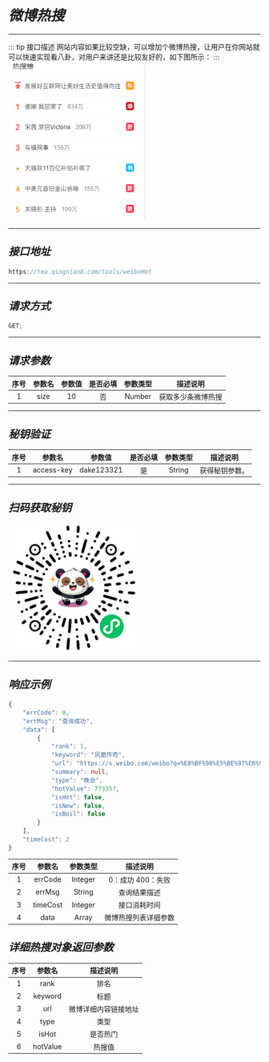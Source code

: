 # **_微博热搜_**

---

::: tip 接口描述
网站内容如果比较空缺，可以增加个微博热搜，让用户在你网站就可以快速实现看八卦，对用户来讲还是比较友好的，如下图所示：
:::
![IP图片](../public/images/weibo.png)

---

## **_接口地址_**

```js
https://tea.qingnian8.com/tools/weiboHot

```

---

## **_请求方式_**

```ts
GET;
```

---

## **_请求参数_**

| 序号 | 参数名 | 参数值 | 是否必填 | 参数类型 |      描述说明      |
| :--: | :----: | :----: | :------: | :------: | :----------------: |
|  1   |  size  |   10   |    否    |  Number  | 获取多少条微博热搜 |

---

## **_秘钥验证_**

| 序号 |   参数名   |   参数值   | 是否必填 | 参数类型 |    描述说明    |
| :--: | :--------: | :--------: | :------: | :------: | :------------: |
|  1   | access-key | dake123321 |    是    |  String  | 获得秘钥参数。 |

---

## **_扫码获取秘钥_**

![壁纸接口](../public/images/pandow.jpg)

---

## **_响应示例_**

```ts
{
	"errCode": 0,
	"errMsg": "查询成功",
	"data": [
		{
			"rank": 1,
			"keyword": "凤凰传奇",
			"url": "https://s.weibo.com/weibo?q=%E8%BF%98%E5%BE%97%E6%98%AF%E5%87%A4%E5%87%B0%E4%BC%A0%E5%A5%87&t=31&band_rank=7&Refer=top",
			"summary": null,
			"type": "晚会",
			"hotValue": 773357,
			"isHot": false,
			"isNew": false,
			"isBoil": false
		}
	],
	"timeCost": 2
}
```

| 序号 |  参数名  | 参数类型 |       描述说明       |
| :--: | :------: | :------: | :------------------: |
|  1   | errCode  | Integer  |  0：成功 400：失败   |
|  2   |  errMsg  |  String  |     查询结果描述     |
|  3   | timeCost | Integer  |     接口消耗时间     |
|  4   |   data   |  Array   | 微博热搜列表详细参数 |

## **_详细热搜对象返回参数_**

| 序号 |  参数名  |       描述说明       |
| :--: | :------: | :------------------: |
|  1   |   rank   |         排名         |
|  2   | keyword  |         标题         |
|  3   |   url    | 微博详细内容链接地址 |
|  4   |   type   |         类型         |
|  5   |  isHot   |       是否热门       |
|  6   | hotValue |        热搜值        |
